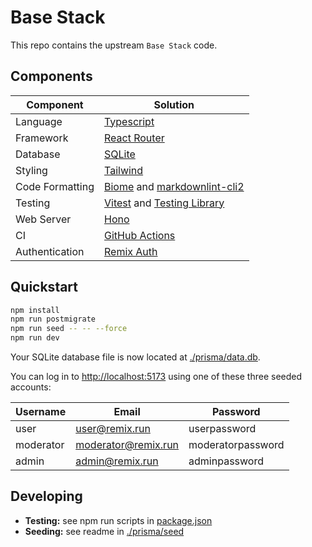 # Base Stack

This repo contains the upstream `Base Stack` code.

## Components

| Component       | Solution                                                                                               |
|-----------------|--------------------------------------------------------------------------------------------------------|
| Language        | [Typescript](https://typescriptlang.org)                                                               |
| Framework       | [React Router](https://github.com/remix-run/react-router)                                              |
| Database        | [SQLite](https://sqlite.org)                                                                           |
| Styling         | [Tailwind](https://tailwindcss.com/)                                                                   |
| Code Formatting | [Biome](https://biomejs.dev/) and [markdownlint-cli2](https://github.com/DavidAnson/markdownlint-cli2) |
| Testing         | [Vitest](https://vitest.dev) and [Testing Library](https://testing-library.com)                        |
| Web Server      | [Hono](https://hono.dev/)                                                                              |
| CI              | [GitHub Actions](https://github.com/features/actions)                                                  |
| Authentication  | [Remix Auth](https://github.com/sergiodxa/remix-auth)                                                  |

## Quickstart

```bash
npm install
npm run postmigrate
npm run seed -- -- --force
npm run dev
```

Your SQLite database file is now located at [./prisma/data.db](./prisma/data.db).

You can log in to [http://localhost:5173](http://localhost:5173) using one of these three seeded accounts:

| Username | Email                                      | Password          |
|----------|--------------------------------------------|-------------------|
| user     | [user@remix.run](user@remix.run)           | userpassword      |
| moderator| [moderator@remix.run](moderator@remix.run) | moderatorpassword |
| admin    | [admin@remix.run](admin@remix.run)         | adminpassword     |

## Developing

- **Testing:** see npm run scripts in [package.json](./package.json)
- **Seeding:** see readme in [./prisma/seed](./prisma/seed/README.md)
